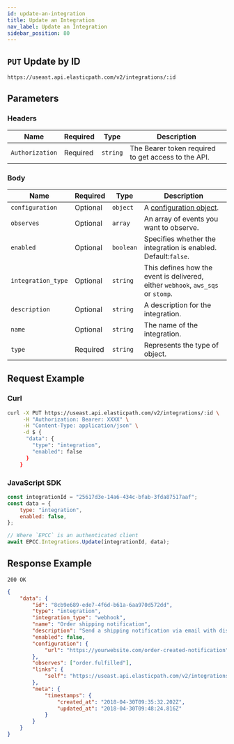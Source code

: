 ```yaml
---
id: update-an-integration
title: Update an Integration
nav_label: Update an Integration
sidebar_position: 80
---
```


## `PUT` Update by ID

```http
https://useast.api.elasticpath.com/v2/integrations/:id
```

## Parameters

### Headers

| Name            | Required | Type     | Description                                         |
| --------------- | -------- | -------- | --------------------------------------------------- |
| `Authorization` | Required | `string` | The Bearer token required to get access to the API. |

### Body

| Name               | Required | Type                                                      | Description                                                                      |
| ------------------ | -------- | --------------------------------------------------------- | -------------------------------------------------------------------------------- |
| `configuration`    | Optional | `object` | A [configuration object](/docs/commerce-cloud/integrations/integrations-api/create-an-integration#configuration-object).         |
| `observes`         | Optional | `array`                                                   | An array of events you want to observe.                                          |
| `enabled`          | Optional | `boolean`                                                 | Specifies whether the integration is enabled. Default:`false`.                   |
| `integration_type` | Optional | `string`                                                  | This defines how the event is delivered, either `webhook`, `aws_sqs` or `stomp`. |
| `description`      | Optional | `string`                                                  | A description for the integration.                                               |
| `name`             | Optional | `string`                                                  | The name of the integration.                                                     |
| `type`             | Required | `string`                                                  | Represents the type of object.                                                   |

## Request Example

### Curl

```bash
curl -X PUT https://useast.api.elasticpath.com/v2/integrations/:id \
     -H "Authorization: Bearer: XXXX" \
     -H "Content-Type: application/json" \
     -d $ {
      "data": {
        "type": "integration",
        "enabled": false
      }
    }
```

### JavaScript SDK

```javascript
const integrationId = "25617d3e-14a6-434c-bfab-3fda87517aaf";
const data = {
    type: "integration",
    enabled: false,
};

// Where `EPCC` is an authenticated client
await EPCC.Integrations.Update(integrationId, data);
```

## Response Example

`200 OK`

```json
{
    "data": {
        "id": "8cb9e689-ede7-4f6d-b61a-6aa970d572dd",
        "type": "integration",
        "integration_type": "webhook",
        "name": "Order shipping notification",
        "description": "Send a shipping notification via email with discount code.",
        "enabled": false,
        "configuration": {
            "url": "https://yourwebsite.com/order-created-notification"
        },
        "observes": ["order.fulfilled"],
        "links": {
            "self": "https://useast.api.elasticpath.com/v2/integrations/8cb9e689-ede7-4f6d-b61a-6aa970d572dd"
        },
        "meta": {
            "timestamps": {
                "created_at": "2018-04-30T09:35:32.202Z",
                "updated_at": "2018-04-30T09:48:24.816Z"
            }
        }
    }
}
```
